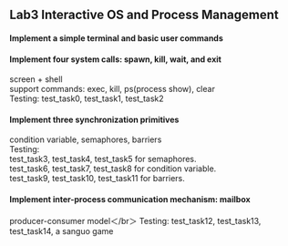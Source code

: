 ## Lab3 Interactive OS and Process Management

#### Implement a simple terminal and basic user commands
#### Implement four system calls: spawn, kill, wait, and exit
screen + shell</br>
support commands: exec, kill, ps(process show), clear</br>
Testing: test_task0, test_task1, test_task2

#### Implement three synchronization primitives
condition variable, semaphores, barriers</br>
Testing: </br>
test_task3, test_task4, test_task5 for semaphores. </br>
test_task6, test_task7, test_task8 for condition variable. </br>
test_task9, test_task10, test_task11 for barriers. </br>

#### Implement inter-process communication mechanism: mailbox
producer-consumer model＜/br＞
Testing: test_task12, test_task13, test_task14, a sanguo game</br>